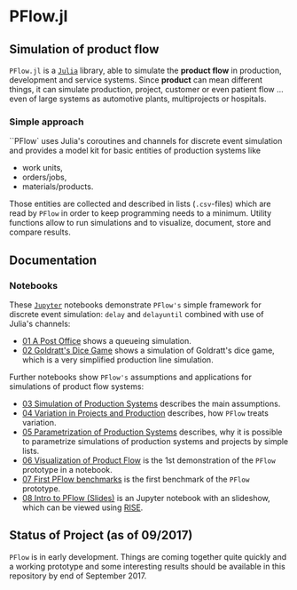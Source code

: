 # PFlow.jl


## Simulation of product flow

`PFlow.jl` is a [`Julia`](https://julialang.org) library, able to
simulate the **product flow** in production, development and service systems.
Since **product** can mean different things, it can simulate production, project,
customer or even patient flow … even of large systems
as automotive plants, multiprojects or hospitals.

### Simple approach

``PFlow` uses Julia's coroutines and channels for discrete event simulation
and provides a model kit for basic entities of production systems like

- work units,
- orders/jobs,
- materials/products.

Those entities are collected and described in lists (`.csv`-files) which
are read by `PFlow` in order to keep programming needs to a minimum. Utility
functions allow to run simulations and to visualize, document, store and
compare results.

## Documentation

### Notebooks

These [`Jupyter`](http://jupyter.org/about.html) notebooks demonstrate `PFlow's`
simple framework for discrete event simulation: `delay` and `delayuntil`
combined with use of Julia's channels:

- [01 A Post Office](https://github.com/pbayer/PFlow.jl/blob/master/docs/notebooks/01%20A%20Post%20Office.ipynb)
shows a queueing simulation.
- [02 Goldratt's Dice Game](https://github.com/pbayer/PFlow.jl/blob/master/docs/notebooks/02%20Goldratt's%20Dice%20Game.ipynb)
shows a simulation of Goldratt's dice game, which is a very simplified production
line simulation.

Further notebooks show `PFlow's` assumptions and applications for simulations
of product flow systems:

- [03 Simulation of Production Systems](https://github.com/pbayer/PFlow.jl/blob/master/docs/notebooks/03%20Simulation%20of%20Production%20Systems.ipynb) describes the main assumptions.
- [04 Variation in Projects and Production](https://github.com/pbayer/PFlow.jl/blob/master/docs/notebooks/04%20Variation%20in%20Projects%20and%20Production.ipynb) describes, how `PFlow` treats variation.
- [05 Parametrization of Production Systems](https://github.com/pbayer/PFlow.jl/blob/master/docs/notebooks/05%20Parametrization%20of%20Production%20Systems.ipynb) describes, why it is possible to parametrize simulations of production systems and projects by simple lists.
- [06 Visualization of Product Flow](https://github.com/pbayer/PFlow.jl/blob/master/docs/notebooks/06%20Visualization%20of%20Product%20Flow.ipynb) is the 1st demonstration of the `PFlow` prototype in a notebook.
- [07 First PFlow benchmarks](https://github.com/pbayer/PFlow.jl/blob/master/docs/notebooks/07%20First%20PFlow%20benchmarks.ipynb) is the first benchmark of the `PFlow` prototype.
- [08 Intro to PFlow (Slides)](https://github.com/pbayer/PFlow.jl/blob/master/docs/notebooks/08%20Intro%20to%20PFlow%20(Slides).ipynb) is an Jupyter notebook with an slideshow, which can be viewed using [RISE](https://github.com/damianavila/RISE).

## Status of Project (as of 09/2017)

`PFlow` is in early development. Things are coming together quite quickly and a
working prototype and some interesting results should be available in this
repository by end of September 2017.

